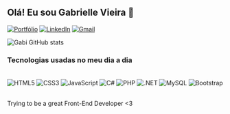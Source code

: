 ## Olá! Eu sou Gabrielle Vieira 🥰

[![Portfólio](https://img.shields.io/website?label=Portifólio&style=for-the-badge&url=https://portfolio-gabriellevieira-2e1.netlify.app/)](https://portfolio-gabriellevieira-2e1.netlify.app/) 
[![LinkedIn](https://img.shields.io/badge/LinkedIn-0077B5?style=for-the-badge&logo=linkedin&logoColor=white)](https://www.linkedin.com/in/gabriellevieira-ti/)
[![Gmail](https://img.shields.io/badge/Gmail-D14836?style=for-the-badge&logo=gmail&logoColor=white)]()


![Gabi GitHub stats](https://github-readme-stats.vercel.app/api?username=GabrielleVieira&show_icons=true&theme=cobalt)


### Tecnologias usadas no meu dia a dia
<div style="display:inline_block" ><br/>
    <img align="center" alt="HTML5" src="https://img.shields.io/badge/HTML5-E34F26?style=for-the-badge&logo=html5&logoColor=white"/>
    <img align="center" alt="CSS3" src="https://img.shields.io/badge/CSS3-1572B6?style=for-the-badge&logo=css3&logoColor=white"/>
    <img align="center" alt="JavaScript" src="https://img.shields.io/badge/JavaScript-323330?style=for-the-badge&logo=javascript&logoColor=F7DF1E"/>
  <img align="center" alt="C#" src="https://img.shields.io/badge/C%23-239120?style=for-the-badge&logo=c-sharp&logoColor=white"/>
  <img align="center" alt="PHP" src="https://img.shields.io/badge/PHP-777BB4?style=for-the-badge&logo=php&logoColor=white"/> 
  <img align="center" alt=".NET" src="https://img.shields.io/badge/.NET-5C2D91?style=for-the-badge&logo=.net&logoColor=white"/> 
    <img align="center" alt="MySQL" src="https://img.shields.io/badge/MySQL-00000F?style=for-the-badge&logo=mysql&logoColor=white"/>
  <img align="center" alt="Bootstrap" src="https://img.shields.io/badge/Bootstrap-563D7C?style=for-the-badge&logo=bootstrap&logoColor=white"/>
</div> <br/>

Trying to be a great Front-End Developer <3
